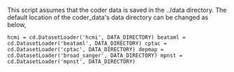 This script assumes that the coder data is saved in the  ../data directory. The default location of the coder_data's data directory can be changed as below,

`
hcmi = cd.DatasetLoader('hcmi', DATA_DIRECTORY)
beataml = cd.DatasetLoader('beataml', DATA_DIRECTORY)
cptac = cd.DatasetLoader('cptac', DATA_DIRECTORY)
depmap = cd.DatasetLoader('broad_sanger', DATA_DIRECTORY)
mpnst = cd.DatasetLoader('mpnst', DATA_DIRECTORY)
`

